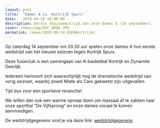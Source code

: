 ```yaml
---
layout: post
title:  "Dames A vs. Kortrijk Spurs"
date:   2019-09-10 18:00:00
description: Eerste thuiswedstrijd van onze Dames A (14 september).
cover: /news/img/DSC_0089.JPG
permalink: /news/2019-09-14-DSEAKortrijk/
---
```


Op zaterdag 14 september om 20.30 uur spelen onze dames A hun eerste wedstrijd van het nieuwe seizoen tegen Kortrijk Spurs. 

Deze fusieclub is een samengaan van K-basketbal Kortrijk en Dynamite Deerlijk.

Iedereen herinnert zich waarschijnlijk nog de dramatische wedstrijd van vorig seizoen, waarbij zowel Miete als Caro gekwetst zijn uitgevallen.

Tijd dus voor een sportieve revanche!

We willen dan ook een warme oproep doen om massaal af te zakken naar onze sporthal “De Vijfsprong” en onze dames vocaal te komen aanmoedigen.

De wedstrijdgegevens vind je via deze link: [wedstrijdgegevens](http://www.basketlummen.be/match/?matchid=BVBL19209180NADSE11AKC)
